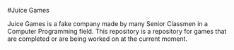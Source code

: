 #Juice Games

Juice Games is a fake company made by many Senior Classmen in a Computer Programming field. This repository is a repository for games that are completed or are being worked on at the current moment.
